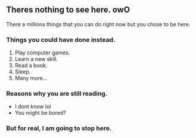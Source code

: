 ## Theres nothing to see here. owO
There a millions things that you can do right now but you chose to be here.

### Things you could have done instead.
1. Play computer games.
2. Learn a new skill.
3. Read a book.
4. Sleep.
5. Many more...

### Reasons why you are still reading.
- I dont know lol
- You might be bored?

### But for real, I am going to stop here.